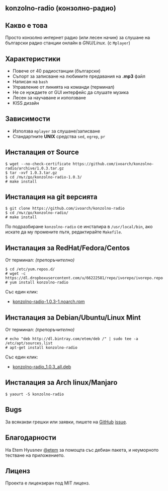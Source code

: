 konzolno-radio (конзолно-радио)
-------------------------------

Какво е това
------------

Просто конзолно интернет радио (или лесен начин) за слушане на български радио станции онлайн в _GNU/Linux_. (с `Mplayer`)

Характеристики
--------------

- Повече от 40 радиостанции (български)
- Съпорт за записване на любимите предавания на **.mp3** файл
- Написан на `bash`
- Управление от линията на команди (терминал)
- Не се нуждаете от GUI интерфейс да слушате музика
- Лесен за научаване и използване
- KISS дизайн

Зависимости
-----------

- Използва `mplayer` за слушане/записване
- Стандартните **UNIX** средства `sed`, `egrep`, `pr`

Инсталация от Source
----------------------

    $ wget --no-check-certificate https://github.com/ivoarch/konzolno-radio/archive/1.0.3.tar.gz
    $ tar -xvf 1.0.3.tar.gz
    $ cd /път/до/konzolno-radio-1.0.3/
    # make install

Инсталация на git версията
--------------------------

    $ git clone https://github.com/ivoarch/konzolno-radio
    $ cd /път/до/konzolno-radio/
    # make install

По подразбиране `konzolno-radio` се инсталира в `/usr/local/bin`, ако искате да му промените пътя, редактирайте `Makefile`.

Инсталация за RedHat/Fedora/Centos
-----------------------

От терминал: _(препоръчително)_

    $ cd /etc/yum.repos.d/
    # wget -c https://dl.dropboxusercontent.com/u/66222581/repo/ivorepo/ivorepo.repo
    # yum install konzolno-radio

Със един клик:

- [konzolno-radio-1.0.3-1.noarch.rpm](https://dl.dropboxusercontent.com/u/66222581/repo/ivorepo/i386/konzolno-radio-1.0.3-1.noarch.rpm)

Инсталация за Debian/Ubuntu/Linux Mint
------------------------

От терминал: _(препоръчително)_

    # echo "deb http://dl.bintray.com/etem/deb /" | sudo tee -a /etc/apt/sources.list
    # apt-get install konzolno-radio

Със един клик:

- [konzolno-radio_1.0.3_all.deb](http://dl.bintray.com/etem/deb/konzolno-radio_1.0.3_all.deb)

Инсталация за Arch linux/Manjaro
----------------------------

    $ yaourt -S konzolno-radio

Bugs
----
За всякакви грешки или заявки, пишете на [GitHub](https://github.com/ivoarch/konzolno-radio) [issue](https://github.com/ivoarch/konzolno-radio/issues).

Благодарности
--------------
На Etem Hyusnev [@etem](https://github.com/etem) за помощта със дебиан пакета, и неуморното тестване на приложението.

Лиценз
------
Проекта е лицензиран под MIT лиценз.
